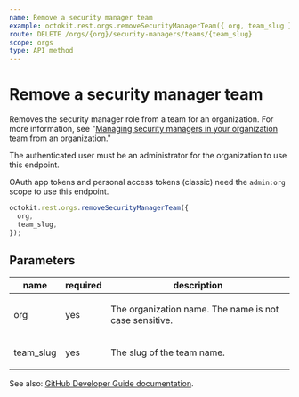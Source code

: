 ```yaml
---
name: Remove a security manager team
example: octokit.rest.orgs.removeSecurityManagerTeam({ org, team_slug })
route: DELETE /orgs/{org}/security-managers/teams/{team_slug}
scope: orgs
type: API method
---
```


# Remove a security manager team

Removes the security manager role from a team for an organization. For more information, see "[Managing security managers in your organization](https://docs.github.com/organizations/managing-peoples-access-to-your-organization-with-roles/managing-security-managers-in-your-organization) team from an organization."

The authenticated user must be an administrator for the organization to use this endpoint.

OAuth app tokens and personal access tokens (classic) need the `admin:org` scope to use this endpoint.

```js
octokit.rest.orgs.removeSecurityManagerTeam({
  org,
  team_slug,
});
```

## Parameters

<table>
  <thead>
    <tr>
      <th>name</th>
      <th>required</th>
      <th>description</th>
    </tr>
  </thead>
  <tbody>
    <tr><td>org</td><td>yes</td><td>

The organization name. The name is not case sensitive.

</td></tr>
<tr><td>team_slug</td><td>yes</td><td>

The slug of the team name.

</td></tr>
  </tbody>
</table>

See also: [GitHub Developer Guide documentation](https://docs.github.com/rest/orgs/security-managers#remove-a-security-manager-team).
